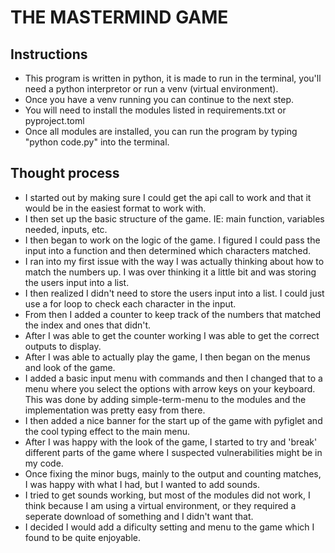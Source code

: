# THE MASTERMIND GAME

## Instructions
- This program is written in python, it is made to run in the terminal, you'll need a python interpretor or run a venv (virtual environment).
- Once you have a venv running you can continue to the next step.
- You will need to install the modules listed in requirements.txt or pyproject.toml
- Once all modules are installed, you can run the program by typing "python code.py" into the terminal.

## Thought process
- I started out by making sure I could get the api call to work and that it would be in the easiest format to work with.
- I then set up the basic structure of the game. IE: main function, variables needed, inputs, etc.
- I then began to work on the logic of the game. I figured I could pass the input into a function and then determined which characters matched.
- I ran into my first issue with the way I was actually thinking about how to match the numbers up. I was over thinking it a little bit and was storing the users input into a list.
- I then realized I didn't need to store the users input into a list. I could just use a for loop to check each character in the input.
- From then I added a counter to keep track of the numbers that matched the index and ones that didn't.
- After I was able to get the counter working I was able to get the correct outputs to display.
- After I was able to actually play the game, I then began on the menus and look of the game.
- I added a basic input menu with commands and then I changed that to a menu where you select the options with arrow keys on your keyboard. This was done by adding simple-term-menu to the modules and the implementation was pretty easy from there.
- I then added a nice banner for the start up of the game with pyfiglet and the cool typing effect to the main menu.
- After I was happy with the look of the game, I started to try and 'break' different parts of the game where I suspected vulnerabilities might be in my code.
- Once fixing the minor bugs, mainly to the output and counting matches, I was happy with what I had, but I wanted to add sounds.
- I tried to get sounds working, but most of the modules did not work, I think because I am using a virtual environment, or they required a seperate download of something and I didn't want that.
- I decided I would add a dificulty setting and menu to the game which I found to be quite enjoyable.